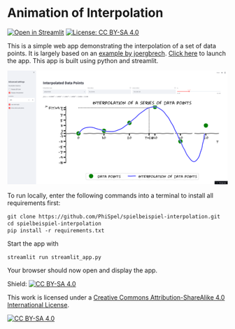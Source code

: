 # Animation of Interpolation

[![Open in Streamlit](https://static.streamlit.io/badges/streamlit_badge_black_white.svg)](https://share.streamlit.io/PhiSpel/spielbeispiel-interpolation/main)
[![License: CC BY-SA 4.0](https://img.shields.io/badge/License-CC%20BY--SA%204.0-lightgrey.svg)](https://creativecommons.org/licenses/by-sa/4.0/)

This is a simple web app demonstrating the interpolation of a set of data points. It is largely based on an [example by joergbrech](https://share.streamlit.io/joergbrech/truncated-taylor-series/main). [Click here](https://share.streamlit.io/PhiSpel/spielbeispiel-interpolation/main) to launch the app. This app is built using python and streamlit.

![](screenshot.PNG)

To run locally, enter the following commands into a terminal to install all requirements first:

```
git clone https://github.com/PhiSpel/spielbeispiel-interpolation.git
cd spielbeispiel-interpolation
pip install -r requirements.txt
```

Start the app with

```
streamlit run streamlit_app.py
```

Your browser should now open and display the app.

Shield: [![CC BY-SA 4.0][cc-by-sa-shield]][cc-by-sa]

This work is licensed under a
[Creative Commons Attribution-ShareAlike 4.0 International License][cc-by-sa].

[![CC BY-SA 4.0][cc-by-sa-image]][cc-by-sa]

[cc-by-sa]: http://creativecommons.org/licenses/by-sa/4.0/
[cc-by-sa-image]: https://licensebuttons.net/l/by-sa/4.0/88x31.png
[cc-by-sa-shield]: https://img.shields.io/badge/License-CC%20BY--SA%204.0-lightgrey.svg
